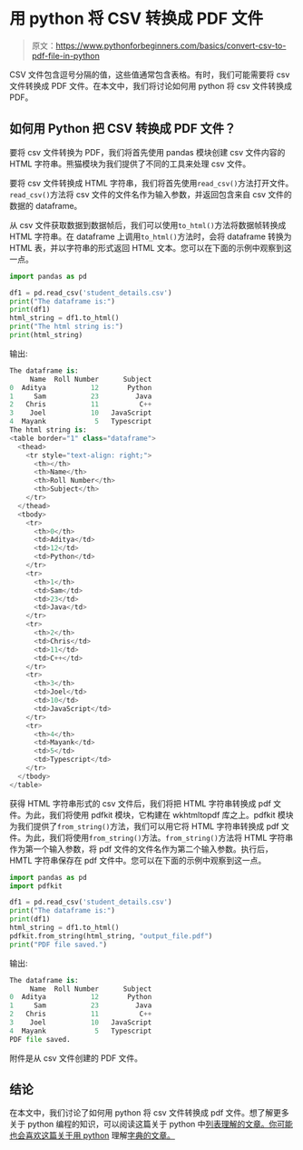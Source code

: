# 用 python 将 CSV 转换成 PDF 文件

> 原文：<https://www.pythonforbeginners.com/basics/convert-csv-to-pdf-file-in-python>

CSV 文件包含逗号分隔的值，这些值通常包含表格。有时，我们可能需要将 csv 文件转换成 PDF 文件。在本文中，我们将讨论如何用 python 将 csv 文件转换成 PDF。

## 如何用 Python 把 CSV 转换成 PDF 文件？

要将 csv 文件转换为 PDF，我们将首先使用 pandas 模块创建 csv 文件内容的 HTML 字符串。熊猫模块为我们提供了不同的工具来处理 csv 文件。

要将 csv 文件转换成 HTML 字符串，我们将首先使用`read_csv()`方法打开文件。`read_csv()`方法将 csv 文件的文件名作为输入参数，并返回包含来自 csv 文件的数据的 dataframe。

从 csv 文件获取数据到数据帧后，我们可以使用`to_html()`方法将数据帧转换成 HTML 字符串。在 dataframe 上调用`to_html()`方法时，会将 dataframe 转换为 HTML 表，并以字符串的形式返回 HTML 文本。您可以在下面的示例中观察到这一点。

```py
import pandas as pd

df1 = pd.read_csv('student_details.csv')
print("The dataframe is:")
print(df1)
html_string = df1.to_html()
print("The html string is:")
print(html_string)
```

输出:

```py
The dataframe is:
     Name  Roll Number      Subject
0  Aditya           12       Python
1     Sam           23         Java
2   Chris           11          C++
3    Joel           10   JavaScript
4  Mayank            5   Typescript
The html string is:
<table border="1" class="dataframe">
  <thead>
    <tr style="text-align: right;">
      <th></th>
      <th>Name</th>
      <th>Roll Number</th>
      <th>Subject</th>
    </tr>
  </thead>
  <tbody>
    <tr>
      <th>0</th>
      <td>Aditya</td>
      <td>12</td>
      <td>Python</td>
    </tr>
    <tr>
      <th>1</th>
      <td>Sam</td>
      <td>23</td>
      <td>Java</td>
    </tr>
    <tr>
      <th>2</th>
      <td>Chris</td>
      <td>11</td>
      <td>C++</td>
    </tr>
    <tr>
      <th>3</th>
      <td>Joel</td>
      <td>10</td>
      <td>JavaScript</td>
    </tr>
    <tr>
      <th>4</th>
      <td>Mayank</td>
      <td>5</td>
      <td>Typescript</td>
    </tr>
  </tbody>
</table>
```

获得 HTML 字符串形式的 csv 文件后，我们将把 HTML 字符串转换成 pdf 文件。为此，我们将使用 pdfkit 模块，它构建在 wkhtmltopdf 库之上。pdfkit 模块为我们提供了`from_string()`方法，我们可以用它将 HTML 字符串转换成 pdf 文件。为此，我们将使用`from_string()`方法。`from_string()`方法将 HTML 字符串作为第一个输入参数，将 pdf 文件的文件名作为第二个输入参数。执行后，HMTL 字符串保存在 pdf 文件中。您可以在下面的示例中观察到这一点。

```py
import pandas as pd
import pdfkit

df1 = pd.read_csv('student_details.csv')
print("The dataframe is:")
print(df1)
html_string = df1.to_html()
pdfkit.from_string(html_string, "output_file.pdf")
print("PDF file saved.")
```

输出:

```py
The dataframe is:
     Name  Roll Number      Subject
0  Aditya           12       Python
1     Sam           23         Java
2   Chris           11          C++
3    Joel           10   JavaScript
4  Mayank            5   Typescript
PDF file saved.
```

附件是从 csv 文件创建的 PDF 文件。

## 结论

在本文中，我们讨论了如何用 python 将 csv 文件转换成 pdf 文件。想了解更多关于 python 编程的知识，可以阅读这篇关于 python 中[列表理解的文章。你可能也会喜欢这篇关于用 python](https://www.pythonforbeginners.com/basics/list-comprehensions-in-python) 理解[字典的文章。](https://www.pythonforbeginners.com/dictionary/dictionary-comprehension-in-python)